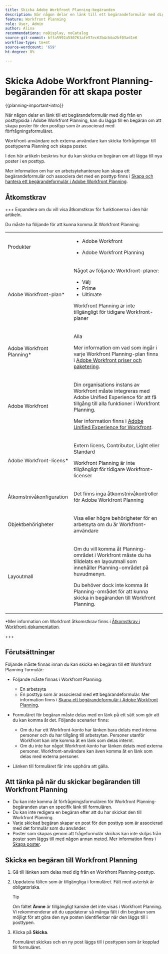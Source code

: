 ```yaml
---
title: Skicka Adobe Workfront Planning-begäranden
description: När någon delar en länk till ett begärandeformulär med dig från en posttypsida i Adobe Workfront Planning, kan du lägga till en begäran om att skapa poster för den posttyp som är associerad med förfrågningsformuläret.
feature: Workfront Planning
role: User, Admin
author: Alina
recommendations: noDisplay, noCatalog
source-git-commit: bffa5992a530761afe57ec62b4cbba2bf03ad1e6
workflow-type: tm+mt
source-wordcount: '659'
ht-degree: 0%

---
```


# Skicka Adobe Workfront Planning-begäranden för att skapa poster

<!--update title when there will be more functionality added to the Planning requests, besides creating records-->

{{planning-important-intro}}

När någon delar en länk till ett begärandeformulär med dig från en posttypsida i Adobe Workfront Planning, kan du lägga till en begäran om att skapa poster för den posttyp som är associerad med förfrågningsformuläret.

Workfront-användare och externa användare kan skicka förfrågningar till posttyperna Planning och skapa poster. <!--double check on the external users-->

I den här artikeln beskrivs hur du kan skicka en begäran om att lägga till nya poster i en posttyp.

Mer information om hur en arbetsytehanterare kan skapa ett begärandeformulär och associera det med en posttyp finns i [Skapa och hantera ett begärandeformulär i Adobe Workfront Planning](/help/quicksilver/planning/requests/create-request-form.md).

## Åtkomstkrav

+++ Expandera om du vill visa åtkomstkrav för funktionerna i den här artikeln.

Du måste ha följande för att kunna komma åt Workfront Planning:

<table style="table-layout:auto">
 <col>
 </col>
 <col>
 </col>
 <tbody>
    <tr>
<tr>
<td>
   <p> Produkter</p> </td>
   <td>
   <ul><li><p> Adobe Workfront</p></li>
   <li><p> Adobe Workfront Planning<p></li></ul></td>
  </tr>  
 <tr>
   <td role="rowheader"><p>Adobe Workfront-plan*</p></td>
   <td>
<p>Något av följande Workfront-planer:</p>
<ul><li>Välj</li>
<li>Prime</li>
<li>Ultimate</li></ul>
<p>Workfront Planning är inte tillgängligt för tidigare Workfront-planer</p>
   </td>
<tr>
   <td role="rowheader"><p>Adobe Workfront Planning*</p></td>
   <td>
<p>Alla </p>  
<p>Mer information om vad som ingår i varje Workfront Planning-plan finns i <a href="https://business.adobe.com/products/workfront/pricing.html">Adobe Workfront priser och paketering</a>. </td>
<tr>
   <td role="rowheader"><p>Adobe Workfront</p></td>
   <td>
<p>Din organisations instans av Workfront måste integreras med Adobe Unified Experience för att få tillgång till alla funktioner i Workfront Planning.</p>
<p>Mer information finns i <a href="/help/quicksilver/workfront-basics/navigate-workfront/workfront-navigation/adobe-unified-experience.md">Adobe Unified Experience for Workfront</a>. </p>
   </td>

</tr>
  </tr>
  <tr>
   <td role="rowheader"><p>Adobe Workfront-licens*</p></td>
   <td>
   <p>Extern licens, Contributor, Light eller Standard</p>
   <p>Workfront Planning är inte tillgängligt för tidigare Workfront-licenser</p>
  </td>
  </tr>
  <tr>
   <td role="rowheader"><p>Åtkomstnivåkonfiguration</p></td>
   <td> <p>Det finns inga åtkomstnivåkontroller för Adobe Workfront Planning</p>  
</td>
  </tr>
<tr>
   <td role="rowheader"><p>Objektbehörigheter</p></td>
   <td>
   <p>Visa eller högre behörigheter för en arbetsyta om du är Workfront-användare</p> 
  </td>
  </tr>
<tr>
   <td role="rowheader"><p>Layoutmall</p></td>
   <td> <p>Om du vill komma åt Planning-området i Workfront måste du ha tilldelats en layoutmall som innehåller Planning-området på huvudmenyn. </p>
   <p> Du behöver dock inte komma åt Planning-området för att kunna skicka in begäranden till Workfront Planning. </p>  
</td>
  </tr>
 </tbody>
</table>

*Mer information om Workfront åtkomstkrav finns i [Åtkomstkrav i Workfront-dokumentation](/help/quicksilver/administration-and-setup/add-users/access-levels-and-object-permissions/access-level-requirements-in-documentation.md).

+++

## Förutsättningar

Följande måste finnas innan du kan skicka en begäran till ett Workfront Planning-formulär:

* Följande måste finnas i Workfront Planning:

   * En arbetsyta
   * En posttyp som är associerad med ett begärandeformulär. Mer information finns i [Skapa ett begärandeformulär i Adobe Workfront Planning](/help/quicksilver/planning/requests/create-request-form.md).

* Formuläret för begäran måste delas med en länk på ett sätt som gör att du kan komma åt det. Följande scenarier finns:

   * Om du har ett Workfront-konto har länken bara delats med interna personer och du har tillgång till arbetsytan. Personer utanför Workfront kan inte komma åt en länk som delas internt.
   * Om du inte har något Workfront-konto har länken delats med externa personer. Workfront-användare kan även komma åt en länk som delas med externa personer.

* Länken till formuläret får inte upphöra att gälla.

## Att tänka på när du skickar begäranden till Workfront Planning

* Du kan inte komma åt förfrågningsformulären för Workfront Planning-begäranden utan en specifik länk till formulären.
* Du kan inte redigera en begäran efter att du har skickat den till Workfront Planning.
* Varje skickad begäran skapar en post för den posttyp som är associerad med det formulär som du använder.
* Poster som skapas genom att frågeformulär skickas kan inte skiljas från poster som läggs till med någon annan metod. Mer information finns i [Skapa poster](/help/quicksilver/planning/records/create-records.md).

## Skicka en begäran till Workfront Planning

1. Gå till länken som delas med dig från en Workfront Planning-posttyp.

1. Uppdatera fälten som är tillgängliga i formuläret. Fält med asterisk är obligatoriska.

   >[!TIP]
   >
   >   Om fältet **Ämne** är tillgängligt kanske det inte visas i Workfront Planning. Vi rekommenderar att du uppdaterar så många fält i din begäran som möjligt för att göra den nya posten identifierbar när den läggs till i posttypen.

1. Klicka på **Skicka**.

   Formuläret skickas och en ny post läggs till i posttypen som är kopplad till formuläret.





